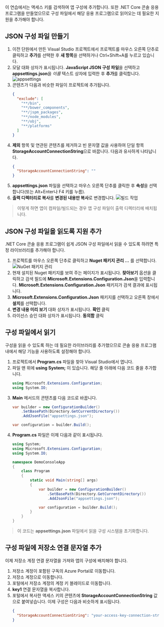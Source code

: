 이 연습에서는 액세스 키를 검색하여 앱 구성에 추가합니다. 또한 .NET Core 콘솔 응용 프로그램을 만들었으므로 구성 파일에서 해당 응용 프로그램으로 읽어오는 데 필요한 지원을 추가해야 합니다.

## <a name="create-a-json-configuration-file"></a>JSON 구성 파일 만들기

1. 이전 단원에서 만든 Visual Studio 프로젝트에서 프로젝트를 마우스 오른쪽 단추로 클릭하고 **추가**를 선택한 후 **새 항목**을 선택하거나 Ctrl+Shift+A를 누르고 있습니다.
1. 모달 대화 상자가 표시됩니다. **JavaScript JSON 구성 파일**을 선택하고 **appsettings.json**을 *이름* 텍스트 상자에 입력한 후 **추가**를 클릭합니다.
  ![appsettings](..\media-draft\9-appsettings.png)
1. 콘텐츠가 다음과 비슷한 파일이 프로젝트에 추가됩니다.
    ```json
    {
      "exclude": [
        "**/bin",
        "**/bower_components",
        "**/jspm_packages",
        "**/node_modules",
        "**/obj",
        "**/platforms"
      ]
    }
    ```
1. **제외** 항목 및 연관된 콘텐츠를 제거하고 빈 문자열 값을 사용하여 단일 항목 **StorageAccountConnectionString**으로 바꿉니다. 다음과 유사하게 나타납니다.
    ```json
    {
      "StorageAccountConnectionString": ""
    }
    ```
1. **appsettings.json** 파일을 선택하고 마우스 오른쪽 단추를 클릭한 후 **속성**을 선택합니다(또는 Alt+Enter나 F4 키를 누름).
1. **출력 디렉터리로 복사**를 **변경된 내용만 복사**로 변경합니다.
  ![빌드 작업](..\media-draft\10-build-action.png)

  > 이렇게 하면 앱이 컴파일/빌드되는 경우 앱 구성 파일이 출력 디렉터리에 배치됩니다.

## <a name="add-support-to-read-a-json-configuration-file"></a>JSON 구성 파일을 읽도록 지원 추가

.NET Core 콘솔 응용 프로그램이 쉽게 JSON 구성 파일에서 읽을 수 있도록 하려면 특정 라이브러리를 추가해야 합니다.

1. 프로젝트를 마우스 오른쪽 단추로 클릭하고 **Nuget 패키지 관리 …** 를 선택합니다.
  ![NuGet 패키지 관리](..\media-draft\11-manage-nuget-packages.png)
1. 현재 설치된 Nuget 패키지를 보여 주는 페이지가 표시됩니다. **찾아보기** 옵션을 클릭하고 검색 필드에 **Microsoft.Extensions.Configuration.Json**을 입력합니다. **Microsoft.Extensions.Configuration.Json** 패키지가 검색 결과에 표시됩니다.
1. **Microsoft.Extensions.Configuration.Json** 패키지를 선택하고 오른쪽 창에서 **설치**를 선택합니다.
1. **변경 내용 미리 보기** 대화 상자가 표시됩니다. **확인** 클릭
1. 라이선스 승인 대화 상자가 표시됩니다. **동의함** 클릭

## <a name="read-from-the-configuration-file"></a>구성 파일에서 읽기

구성을 읽을 수 있도록 하는 데 필요한 라이브러리를 추가했으므로 콘솔 응용 프로그램 내에서 해당 기능을 사용하도록 설정해야 합니다.

1. 프로젝트에서 **Program.cs** 파일을 찾아 Visual Studio에서 엽니다.
1. 파일 맨 위에 **using System;** 이 있습니다. 해당 줄 아래에 다음 코드 줄을 추가합니다.
    ```csharp
    using Microsoft.Extensions.Configuration;
    using System.IO;
    ```
1. **Main** 메서드의 콘텐츠를 다음 코드로 바꿉니다.
    ```csharp
    var builder = new ConfigurationBuilder()
        .SetBasePath(Directory.GetCurrentDirectory())
        .AddJsonFile("appsettings.json");

    var configuration = builder.Build();
    ```
1. **Program.cs** 파일은 이제 다음과 같이 표시됩니다.
    ```csharp
    using System;
    using Microsoft.Extensions.Configuration;
    using System.IO;

    namespace DemoConsoleApp
    {
        class Program
        {
            static void Main(string[] args)
            {
                var builder = new ConfigurationBuilder()
                    .SetBasePath(Directory.GetCurrentDirectory())
                    .AddJsonFile("appsettings.json");

                var configuration = builder.Build();
            }
        }
    }
    ```

> 이 코드는 **appsettings.json** 파일에서 읽을 구성 시스템을 초기화합니다.

## <a name="add-your-storage-connection-string-to-the-configuration-file"></a>구성 파일에 저장소 연결 문자열 추가

이제 저장소 계정 연결 문자열을 가져와 앱의 구성에 배치해야 합니다.

1. 저장소 계정이 포함된 구독의 Azure Portal로 이동합니다.
1. 저장소 계정으로 이동합니다.
1. 포털에서 저장소 계정의 계정 키 블레이드로 이동합니다.
1. **key1** 연결 문자열을 복사합니다.
1. 포털에서 복사한 액세스 키의 콘텐츠에 **StorageAccountConnectionString** 값으로 붙여넣습니다. 이제 구성은 다음과 비슷하게 표시됩니다.
    ```json
    {
      "StorageAccountConnectionString": "your-access-key-connection-string-goes-here"
    }
    ```


